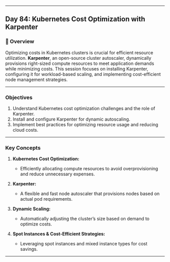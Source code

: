 ﻿---

## Day 84: Kubernetes Cost Optimization with Karpenter  

### 📘 Overview  

Optimizing costs in Kubernetes clusters is crucial for efficient resource utilization. **Karpenter**, an open-source cluster autoscaler, dynamically provisions right-sized compute resources to meet application demands while minimizing costs. This session focuses on installing Karpenter, configuring it for workload-based scaling, and implementing cost-efficient node management strategies.

---


### Objectives  

1. Understand Kubernetes cost optimization challenges and the role of Karpenter.  
2. Install and configure Karpenter for dynamic autoscaling.  
3. Implement best practices for optimizing resource usage and reducing cloud costs.  

---

### Key Concepts  

1. **Kubernetes Cost Optimization:**  
   - Efficiently allocating compute resources to avoid overprovisioning and reduce unnecessary expenses.  

2. **Karpenter:**  
   - A flexible and fast node autoscaler that provisions nodes based on actual pod requirements.  

3. **Dynamic Scaling:**  
   - Automatically adjusting the cluster’s size based on demand to optimize costs.  

4. **Spot Instances & Cost-Efficient Strategies:**  
   - Leveraging spot instances and mixed instance types for cost savings.  

---

